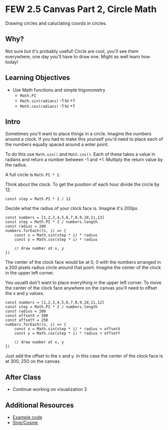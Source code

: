 # FEW 2.5 Canvas Part 2, Circle Math

Drawing circles and caluclating coords in circles. 

## Why? 

Not sure but it's probably useful! Circle are cool, you'll see them everywhere, one day you'll have to draw one. Might as well learn how today! 

## Learning Objectives

- Use Math functions and simple trigonometry
	- `Math.PI`
	- `Math.sin(radians)` -1 to +1
	- `Math.cos(radians)` -1 to +1

## Intro

Sometimes you'll want to place things in a circle. Imagine the numbers around a clock. If you had to make this yourself you'd need to place each of the numbers equally spaced around a enter point. 

To do this use `Math.sin()` and `Math.cos()`. Each of these takes a value in radians and return a number between -1 and +1. Multiply the return value by the radius. 

A full circle is `Math.PI * 2`. 

Think about the clock. To get the position of each hour divide the circle by 12. 

`const step = Math.PI * 2 / 12`

Decide what the radius of your clock face is. Imagine it's 200px. 

```JS
const numbers = [1,2,3,4,5,6,7,8,9,10,11,12]
const step = Math.PI * 2 / numbers.length
const radius = 200
numbers.forEach((n, i) => {
	const x = Math.sin(step * i) * radius
	const y = Math.cos(step * i) * radius

	// draw number at x, y
})
```

The center of the clock face would be at 0, 0 with the numbers arranged in a 200 pixels radius circle around that point. Imagine the center of the clock in the upper left corner. 

You usuallt don't want to place everything in the upper left corner. To move the center of the clock face anywhere on the canvas you'll need to offset the x and y values. 

```JS
const numbers = [1,2,3,4,5,6,7,8,9,10,11,12]
const step = Math.PI * 2 / numbers.length
const radius = 200
const offsetX = 300
const offsetY = 250
numbers.forEach((n, i) => {
	const x = Math.sin(step * i) * radius + offsetX
	const y = Math.cos(step * i) * radius + offsetY

	// draw number at x, y
})
```

Just add the offset to the x and y. In this case the center of the clock face is at 300, 250 on the canvas. 

## After Class

- Continue working on visualization 3

## Additional Resources

- [Example code](../lesson-06.html)
- [Sine/Cosine](https://en.wikipedia.org/wiki/Sine)